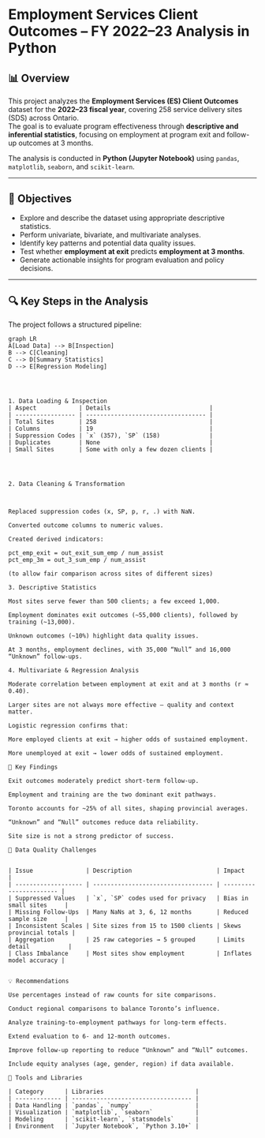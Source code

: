 # Employment Services Client Outcomes – FY 2022–23 Analysis in Python 

## 📊 Overview
This project analyzes the **Employment Services (ES) Client Outcomes** dataset for the **2022–23 fiscal year**, covering 258 service delivery sites (SDS) across Ontario.  
The goal is to evaluate program effectiveness through **descriptive and inferential statistics**, focusing on employment at program exit and follow-up outcomes at 3 months.

The analysis is conducted in **Python (Jupyter Notebook)** using `pandas`, `matplotlib`, `seaborn`, and `scikit-learn`.

---

## 🧩 Objectives
- Explore and describe the dataset using appropriate descriptive statistics.
- Perform univariate, bivariate, and multivariate analyses.
- Identify key patterns and potential data quality issues.
- Test whether **employment at exit** predicts **employment at 3 months**.
- Generate actionable insights for program evaluation and policy decisions.

---
## 🔍 Key Steps in the Analysis
The project follows a structured pipeline:

```mermaid
graph LR
A[Load Data] --> B[Inspection]
B --> C[Cleaning]
C --> D[Summary Statistics]
D --> E[Regression Modeling]




1. Data Loading & Inspection
| Aspect            | Details                            |
| ----------------- | ---------------------------------- |
| Total Sites       | 258                                |
| Columns           | 19                                 |
| Suppression Codes | `x` (357), `SP` (158)              |
| Duplicates        | None                               |
| Small Sites       | Some with only a few dozen clients |




2. Data Cleaning & Transformation



Replaced suppression codes (x, SP, p, r, .) with NaN.

Converted outcome columns to numeric values.

Created derived indicators:

pct_emp_exit = out_exit_sum_emp / num_assist
pct_emp_3m = out_3_sum_emp / num_assist

(to allow fair comparison across sites of different sizes)

3. Descriptive Statistics

Most sites serve fewer than 500 clients; a few exceed 1,000.

Employment dominates exit outcomes (~55,000 clients), followed by training (~13,000).

Unknown outcomes (~10%) highlight data quality issues.

At 3 months, employment declines, with 35,000 “Null” and 16,000 “Unknown” follow-ups.

4. Multivariate & Regression Analysis

Moderate correlation between employment at exit and at 3 months (r ≈ 0.40).

Larger sites are not always more effective — quality and context matter.

Logistic regression confirms that:

More employed clients at exit → higher odds of sustained employment.

More unemployed at exit → lower odds of sustained employment.

🧠 Key Findings

Exit outcomes moderately predict short-term follow-up.

Employment and training are the two dominant exit pathways.

Toronto accounts for ~25% of all sites, shaping provincial averages.

“Unknown” and “Null” outcomes reduce data reliability.

Site size is not a strong predictor of success.

🚧 Data Quality Challenges


| Issue               | Description                        | Impact                  |
| ------------------- | ---------------------------------- | ----------------------- |
| Suppressed Values   | `x`, `SP` codes used for privacy   | Bias in small sites     |
| Missing Follow-Ups  | Many NaNs at 3, 6, 12 months       | Reduced sample size     |
| Inconsistent Scales | Site sizes from 15 to 1500 clients | Skews provincial totals |
| Aggregation         | 25 raw categories → 5 grouped      | Limits detail           |
| Class Imbalance     | Most sites show employment         | Inflates model accuracy |


💡 Recommendations

Use percentages instead of raw counts for site comparisons.

Conduct regional comparisons to balance Toronto’s influence.

Analyze training-to-employment pathways for long-term effects.

Extend evaluation to 6- and 12-month outcomes.

Improve follow-up reporting to reduce “Unknown” and “Null” outcomes.

Include equity analyses (age, gender, region) if data available.

🧰 Tools and Libraries

| Category      | Libraries                          |
| ------------- | ---------------------------------- |
| Data Handling | `pandas`, `numpy`                  |
| Visualization | `matplotlib`, `seaborn`            |
| Modeling      | `scikit-learn`, `statsmodels`      |
| Environment   | `Jupyter Notebook`, `Python 3.10+` |

